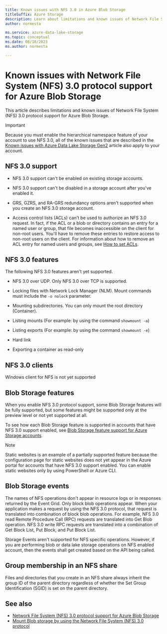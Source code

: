 ```yaml
---
title: Known issues with NFS 3.0 in Azure Blob Storage
titleSuffix: Azure Storage
description: Learn about limitations and known issues of Network File System (NFS) 3.0 protocol support for Azure Blob Storage.
author: normesta

ms.service: azure-data-lake-storage
ms.topic: conceptual
ms.date: 08/18/2023
ms.author: normesta

---
```


# Known issues with Network File System (NFS) 3.0 protocol support for Azure Blob Storage

This article describes limitations and known issues of Network File System (NFS) 3.0 protocol support for Azure Blob Storage.

> [!IMPORTANT]
> Because you must enable the hierarchical namespace feature of your account to use NFS 3.0, all of the known issues that are described in the [Known issues with Azure Data Lake Storage Gen2](data-lake-storage-known-issues.md) article also apply to your account.

## NFS 3.0 support

- NFS 3.0 support can't be enabled on existing storage accounts.

- NFS 3.0 support can't be disabled in a storage account after you've enabled it.

- GRS, GZRS, and RA-GRS redundancy options aren't supported when you create an NFS 3.0 storage account.

- Access control lists (ACLs) can't be used to authorize an NFS 3.0 request. In fact, if the ACL or a blob or directory contains an entry for a named user or group, that file becomes inaccessible on the client for non-root users. You'll have to remove these entries to restore access to non-root users on the client.  For information about how to remove an ACL entry for named users and groups, see [How to set ACLs](data-lake-storage-access-control.md#how-to-set-acls).

## NFS 3.0 features

The following NFS 3.0 features aren't yet supported.

- NFS 3.0 over UDP. Only NFS 3.0 over TCP is supported.

- Locking files with Network Lock Manager (NLM). Mount commands must include the `-o nolock` parameter.

- Mounting subdirectories. You can only mount the root directory (Container).

- Listing mounts (For example: by using the command `showmount -a`)

- Listing exports (For example: by using the command `showmount -e`)

- Hard link

- Exporting a container as read-only

## NFS 3.0 clients

Windows client for NFS is not yet supported

## Blob Storage features

When you enable NFS 3.0 protocol support, some Blob Storage features will be fully supported, but some features might be supported only at the preview level or not yet supported at all.

To see how each Blob Storage feature is supported in accounts that have NFS 3.0 support enabled, see [Blob Storage feature support for Azure Storage accounts](storage-feature-support-in-storage-accounts.md).

> [!NOTE]
> Static websites is an example of a partially supported feature because the configuration page for static websites does not yet appear in the Azure portal for accounts that have NFS 3.0 support enabled. You can enable static websites only by using PowerShell or Azure CLI.

## Blob Storage events

The names of NFS operations don't appear in resource logs or in responses returned by the Event Grid. Only block blob operations appear. When your application makes a request by using the NFS 3.0 protocol, that request is translated into combination of block blob operations. For example, NFS 3.0 read Remote Procedure Call (RPC) requests are translated into Get Blob operation. NFS 3.0 write RPC requests are translated into a combination of Get Block List, Put Block, and Put Block List.

Storage Events aren't supported for NFS specific operations. However, if you are performing blob or data lake storage operations on NFS enabled account, then the events shall get created based on the API being called.

## Group membership in an NFS share

Files and directories that you create in an NFS share always inherit the group ID of the parent directory regardless of whether the Set Group Identification (SGID) is set on the parent directory.

## See also

- [Network File System (NFS) 3.0 protocol support for Azure Blob Storage](network-file-system-protocol-support.md)
- [Mount Blob storage by using the Network File System (NFS) 3.0 protocol](network-file-system-protocol-support-how-to.md)
